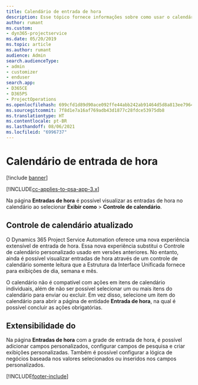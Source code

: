 ```yaml
---
title: Calendário de entrada de hora
description: Esse tópico fornece informações sobre como usar o calendário de entrada de hora.
author: rumant
ms.custom:
- dyn365-projectservice
ms.date: 05/20/2019
ms.topic: article
ms.author: rumant
audience: Admin
search.audienceType:
- admin
- customizer
- enduser
search.app:
- D365CE
- D365PS
- ProjectOperations
ms.openlocfilehash: 699cfd1d89d90ace092ffe44abb242ab91464d5d8a813ee7964e923abe245d21
ms.sourcegitcommit: 7f8d1e7a16af769adb43d1877c28fdce53975db8
ms.translationtype: HT
ms.contentlocale: pt-BR
ms.lasthandoff: 08/06/2021
ms.locfileid: "6996737"
---
```

# <a name="time-entry-calendar"></a>Calendário de entrada de hora

[!include [banner](../includes/psa-now-project-operations.md)]

[!INCLUDE[cc-applies-to-psa-app-3.x](../includes/cc-applies-to-psa-app-3x.md)]

Na página **Entradas de hora** é possível visualizar as entradas de hora no calendário ao selecionar **Exibir como** \> **Controle de calendário**.

## <a name="updated-calendar-control"></a>Controle de calendário atualizado

O Dynamics 365 Project Service Automation oferece uma nova experiência extensível de entrada de hora. Essa nova experiência substitui o Controle de calendário personalizado usado em versões anteriores. No entanto, ainda é possível visualizar entradas de hora através de um controle de calendário somente leitura que a Estrutura da Interface Unificada fornece para exibições de dia, semana e mês.

O calendário não é compatível com ações em itens de calendário individuais, além de não ser possível selecionar um ou mais itens do calendário para enviar ou excluir. Em vez disso, selecione um item do calendário para abrir a página de entidade **Entrada de hora**, na qual é possível concluir as ações obrigatórias.

## <a name="extensibility"></a>Extensibilidade do 

Na página **Entradas de hora** com a grade de entrada de hora, é possível adicionar campos personalizados, configurar campos de pesquisa e criar exibições personalizadas. Também é possível configurar a lógica de negócios baseada nos valores selecionados ou inseridos nos campos personalizados.


[!INCLUDE[footer-include](../includes/footer-banner.md)]